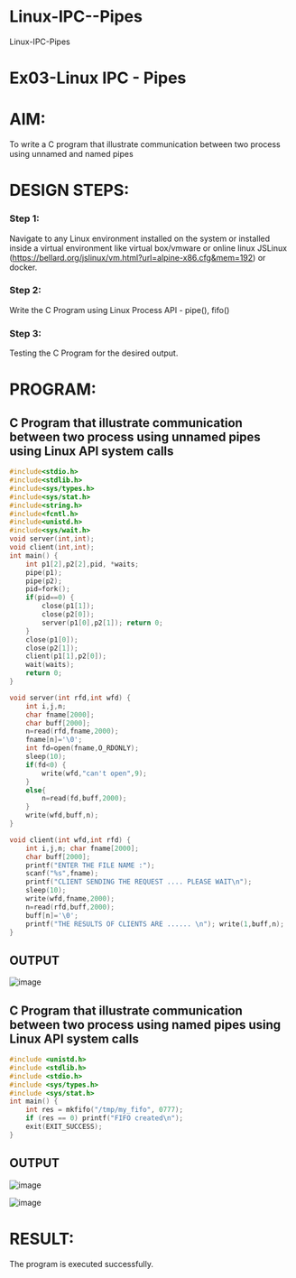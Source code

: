 # Linux-IPC--Pipes
Linux-IPC-Pipes


# Ex03-Linux IPC - Pipes

# AIM:
To write a C program that illustrate communication between two process using unnamed and named pipes

# DESIGN STEPS:

### Step 1:

Navigate to any Linux environment installed on the system or installed inside a virtual environment like virtual box/vmware or online linux JSLinux (https://bellard.org/jslinux/vm.html?url=alpine-x86.cfg&mem=192) or docker.

### Step 2:

Write the C Program using Linux Process API - pipe(), fifo()

### Step 3:

Testing the C Program for the desired output. 

# PROGRAM:

## C Program that illustrate communication between two process using unnamed pipes using Linux API system calls
````c
#include<stdio.h>
#include<stdlib.h>
#include<sys/types.h> 
#include<sys/stat.h> 
#include<string.h> 
#include<fcntl.h> 
#include<unistd.h>
#include<sys/wait.h>
void server(int,int); 
void client(int,int); 
int main() {
    int p1[2],p2[2],pid, *waits; 
    pipe(p1); 
    pipe(p2); 
    pid=fork(); 
    if(pid==0) { 
        close(p1[1]);
        close(p2[0]);
        server(p1[0],p2[1]); return 0;
    } 
    close(p1[0]); 
    close(p2[1]); 
    client(p1[1],p2[0]); 
    wait(waits); 
    return 0; 
} 

void server(int rfd,int wfd) { 
    int i,j,n; 
    char fname[2000]; 
    char buff[2000];
    n=read(rfd,fname,2000);
    fname[n]='\0';
    int fd=open(fname,O_RDONLY);
    sleep(10); 
    if(fd<0) {
        write(wfd,"can't open",9); 
    }
    else{
        n=read(fd,buff,2000); 
    }
    write(wfd,buff,n); 
}

void client(int wfd,int rfd) {
    int i,j,n; char fname[2000];
    char buff[2000];
    printf("ENTER THE FILE NAME :");
    scanf("%s",fname);
    printf("CLIENT SENDING THE REQUEST .... PLEASE WAIT\n");
    sleep(10);
    write(wfd,fname,2000);
    n=read(rfd,buff,2000);
    buff[n]='\0';
    printf("THE RESULTS OF CLIENTS ARE ...... \n"); write(1,buff,n);
}
````
## OUTPUT
![image](https://github.com/RoopakCS/Linux-IPC-Pipes/assets/139228922/d1e40fda-0700-4ad5-b327-acc7ae2fde96)


## C Program that illustrate communication between two process using named pipes using Linux API system calls

````c
#include <unistd.h>
#include <stdlib.h>
#include <stdio.h>
#include <sys/types.h>
#include <sys/stat.h>
int main() {
    int res = mkfifo("/tmp/my_fifo", 0777);
    if (res == 0) printf("FIFO created\n");
    exit(EXIT_SUCCESS);
}
````




## OUTPUT
![image](https://github.com/RoopakCS/Linux-IPC-Pipes/assets/139228922/d38a4f36-34c5-400f-ada1-0a7a13ee12a3)

![image](https://github.com/RoopakCS/Linux-IPC-Pipes/assets/139228922/8c90d81f-4554-4a8d-b0fe-add27e351196)


# RESULT:
The program is executed successfully.
